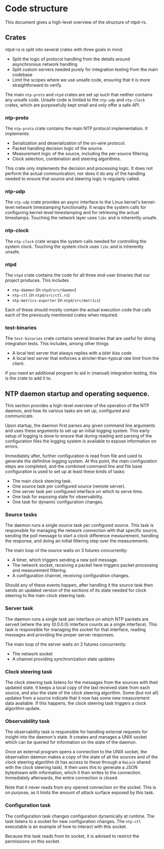 # Code structure

This document gives a high-level overview of the structure of ntpd-rs.

## Crates

ntpd-rs is split into several crates with three goals in mind:

 - Split the logic of protocol handling from the details around asynchronous
   network handling
 - Split custom servers needed purely for integration testing from the main
   codebase
 - Limit the scopes where we use unsafe code, ensuring that it is more
   straightforward to verify.

The main `ntp-proto` and `ntpd` crates are set up such that neither contains any
unsafe code. Unsafe code is limited to the `ntp-udp` and `ntp-clock` crates,
which are purposefully kept small and only offer a safe API.

### ntp-proto

The `ntp-proto` crate contains the main NTP protocol implementation. It
implements:
 - Serialization and deserialization of the on-wire protocol.
 - Packet handling decision logic of the source.
 - Measurement logic of the source, including the per-source filtering.
 - Clock selection, combination and steering algorithms.

This crate only implements the decision and processing logic. It does not
perform the actual communication, nor does it do any of the handling needed to
ensure that source and steering logic is regularly called.

### ntp-udp

The `ntp-udp` crate provides an async interface to the Linux kernel's
kernel-level network timestamping functionality. It wraps the system calls for
configuring kernel-level timestamping and for retrieving the actual timestamps.
Touching the network layer uses `libc` and is inherently unsafe.

### ntp-clock

The `ntp-clock` crate wraps the system calls needed for controlling the system
clock. Touching the system clock uses `libc` and is inherently unsafe.

### ntpd

The `ntpd` crate contains the code for all three end-user binaries that our
project produces. This includes

- `ntp-daemon` (in `ntpd/src/daemon`)
- `ntp-ctl` (in `ntpd/src/ctl.rs`)
- `ntp-metrics-exporter` (in `ntpd/src/metrics`)

Each of these should mostly contain the actual execution code that calls each
of the previously mentioned crates when required.

### test-binaries

The `test-binaries` crate contains several binaries that are useful for doing
integration tests. This includes, among other things
 - A local test server that always replies with a `DENY` kiss code
 - A local test server that enforces a stricter-than-typical rate limit from the
   client.

If you need an additional program to aid in (manual) integration testing, this
is the crate to add it to.

## NTP daemon startup and operating sequence.

This section provides a high-level overview of the operation of the NTP daemon,
and how its various tasks are set up, configured and communicate.

Upon startup, the daemon first parses any given command line arguments and uses
these arguments to set up an initial logging system. This early setup of logging
is done to ensure that during reading and parsing of the configuration files the
logging system is available to expose information on errors.

Immediately after, further configuration is read from file and used to generate
the definitive logging system. At this point, the main configuration steps are
completed, and the combined command line and file base configuration is used to
set up at least these kinds of tasks:
 - The main clock steering task.
 - One source task per configured source (remote server).
 - One server task per configured interface on which to serve time.
 - One task for exposing state for observability.
 - One task for dynamic configuration changes.

### Source tasks

The daemon runs a single source task per configured source. This task is
responsible for managing the network connection with that specific source,
sending the poll message to start a clock difference measurement, handling the
response, and doing an initial filtering step over the measurements.

The main loop of the source waits on 3 futures concurrently:
 - A timer, which triggers sending a new poll message.
 - The network socket, receiving a packet here triggers packet processing and
   measurement filtering.
 - A configuration channel, receiving configuration changes.

Should any of these events happen, after handling it the source task then sends
an updated version of the sections of its state needed for clock steering to the
main clock steering task.

### Server task

The daemon runs a single task per interface on which NTP packets are served
(where the any (0.0.0.0) interface counts as a single interface). This task is
responsible for managing the socket for that interface, reading messages and
providing the proper server responses.

The main loop of the server waits on 2 futures concurrently:
 - The network socket
 - A channel providing synchronization state updates

### Clock steering task

The clock steering task listens for the messages from the sources with their
updated state. It keeps a local copy of the last received state from each
source, and also the state of the clock steering algorithm. Some (but not all)
updates from a source indicate that it now has some new measurement data
available. If this happens, the clock steering task triggers a clock algorithm
update.

### Observability task

The observability task is responsible for handling external requests for
insight into the daemon's state. It creates and manages a UNIX socket which can
be queried for information on the state of the daemon.

Once an external program opens a connection to the UNIX socket, the observation
daemon makes a copy of the state of all the sources and of the clock steering
algorithm (it has access to these through a `RwLock` shared with the clock
steering task). It then uses this to generate a JSON bytestream with
information, which it then writes to the connection. Immediately afterwards,
the entire connection is closed.

Note that it never reads from any opened connection on the socket. This is on
purpose, as it limits the amount of attack surface exposed by this task.

### Configuration task

The configuration task changes configuration dynamically at runtime. The task
listens to a socket for new configuration changes. The `ntp-ctl` executable is
an example of how to interact with this socket.

Because this task reads from its socket, it is advised to restrict the
permissions on this socket.

